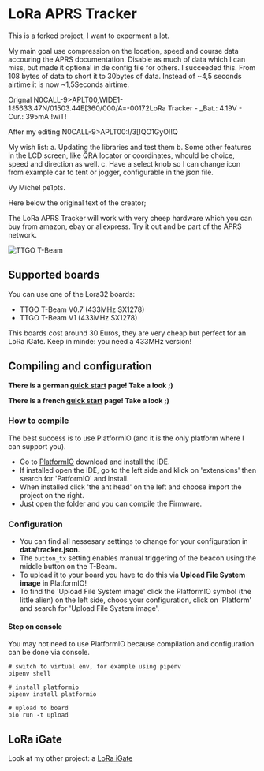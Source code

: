 # LoRa APRS Tracker

This is a forked project, I want to experment a lot.

My main goal use compression on the location, speed and course data accouring the APRS documentation. Disable as much of data which I can miss, but made it optional in de config file for others.
I succeeded this. From 108 bytes of data to short it to 30bytes of data. Instead of ~4,5 seconds airtime it is now ~1,5Seconds airtime.

Orignal
N0CALL-9>APLT00,WIDE1-1:!5633.47N/01503.44E[360/000/A=-00172LoRa Tracker -  _Bat.: 4.19V - Cur.: 395mA !wiT!

After my editing
N0CALL-9>APLT00:!/3[!QO1GyO!!Q

My wish list:
a. Updating the libraries and test them
b. Some other features in the LCD screen, like QRA locator or coordinates, whould be choice, speed and direction as well.
c. Have a select knob so I can change icon from example car to tent or jogger, configurable in the json file.

Vy Michel pe1pts.


Here below the original text of the creator;


The LoRa APRS Tracker will work with very cheep hardware which you can buy from amazon, ebay or aliexpress.
Try it out and be part of the APRS network.

![TTGO T-Beam](pics/Tracker.png)

## Supported boards

You can use one of the Lora32 boards:

* TTGO T-Beam V0.7 (433MHz SX1278)
* TTGO T-Beam V1 (433MHz SX1278)

This boards cost around 30 Euros, they are very cheap but perfect for an LoRa iGate.
Keep in minde: you need a 433MHz version!

## Compiling and configuration

**There is a german [quick start](https://www.lora-aprs.info/docs/LoRa_APRS_iGate/quick-start-guide/) page! Take a look ;)**

**There is a french [quick start](http://www.f5kmy.fr/spip.php?article509) page! Take a look ;)**

### How to compile

The best success is to use PlatformIO (and it is the only platform where I can support you). 

* Go to [PlatformIO](https://platformio.org/) download and install the IDE. 
* If installed open the IDE, go to the left side and klick on 'extensions' then search for 'PatformIO' and install.
* When installed click 'the ant head' on the left and choose import the project on the right.
* Just open the folder and you can compile the Firmware.


### Configuration

* You can find all nessesary settings to change for your configuration in **data/tracker.json**.
* The `button_tx` setting enables manual triggering of the beacon using the middle button on the T-Beam.
* To upload it to your board you have to do this via **Upload File System image** in PlatformIO!
* To find the 'Upload File System image' click the PlatformIO symbol (the little alien) on the left side, choos your configuration, click on 'Platform' and search for 'Upload File System image'.


#### Step on console

You may not need to use PlatformIO because compilation and configuration can be done via console.

```
# switch to virtual env, for example using pipenv
pipenv shell

# install platformio
pipenv install platformio

# upload to board
pio run -t upload
```


## LoRa iGate

Look at my other project: a [LoRa iGate](https://github.com/peterus/LoRa_APRS_iGate)
